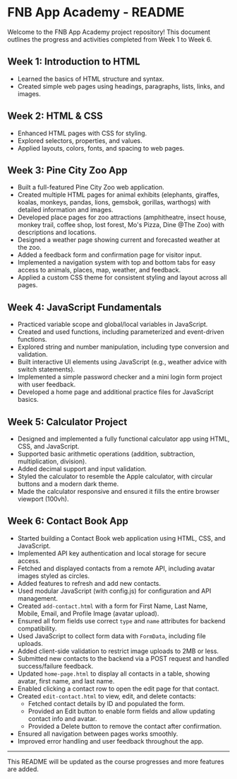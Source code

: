 # FNB App Academy - README

Welcome to the FNB App Academy project repository! This document outlines the progress and activities completed from Week 1 to Week 6.

## Week 1: Introduction to HTML
- Learned the basics of HTML structure and syntax.
- Created simple web pages using headings, paragraphs, lists, links, and images.

## Week 2: HTML & CSS
- Enhanced HTML pages with CSS for styling.
- Explored selectors, properties, and values.
- Applied layouts, colors, fonts, and spacing to web pages.


## Week 3: Pine City Zoo App
- Built a full-featured Pine City Zoo web application.
- Created multiple HTML pages for animal exhibits (elephants, giraffes, koalas, monkeys, pandas, lions, gemsbok, gorillas, warthogs) with detailed information and images.
- Developed place pages for zoo attractions (amphitheatre, insect house, monkey trail, coffee shop, lost forest, Mo's Pizza, Dine @The Zoo) with descriptions and locations.
- Designed a weather page showing current and forecasted weather at the zoo.
- Added a feedback form and confirmation page for visitor input.
- Implemented a navigation system with top and bottom tabs for easy access to animals, places, map, weather, and feedback.
- Applied a custom CSS theme for consistent styling and layout across all pages.

## Week 4: JavaScript Fundamentals
- Practiced variable scope and global/local variables in JavaScript.
- Created and used functions, including parameterized and event-driven functions.
- Explored string and number manipulation, including type conversion and validation.
- Built interactive UI elements using JavaScript (e.g., weather advice with switch statements).
- Implemented a simple password checker and a mini login form project with user feedback.
- Developed a home page and additional practice files for JavaScript basics.

## Week 5: Calculator Project
- Designed and implemented a fully functional calculator app using HTML, CSS, and JavaScript.
- Supported basic arithmetic operations (addition, subtraction, multiplication, division).
- Added decimal support and input validation.
- Styled the calculator to resemble the Apple calculator, with circular buttons and a modern dark theme.
- Made the calculator responsive and ensured it fills the entire browser viewport (100vh).

## Week 6: Contact Book App
- Started building a Contact Book web application using HTML, CSS, and JavaScript.
- Implemented API key authentication and local storage for secure access.
- Fetched and displayed contacts from a remote API, including avatar images styled as circles.
- Added features to refresh and add new contacts.
- Used modular JavaScript (with config.js) for configuration and API management.
- Created `add-contact.html` with a form for First Name, Last Name, Mobile, Email, and Profile Image (avatar upload).
- Ensured all form fields use correct `type` and `name` attributes for backend compatibility.
- Used JavaScript to collect form data with `FormData`, including file uploads.
- Added client-side validation to restrict image uploads to 2MB or less.
- Submitted new contacts to the backend via a POST request and handled success/failure feedback.
- Updated `home-page.html` to display all contacts in a table, showing avatar, first name, and last name.
- Enabled clicking a contact row to open the edit page for that contact.
- Created `edit-contact.html` to view, edit, and delete contacts:
  - Fetched contact details by ID and populated the form.
  - Provided an Edit button to enable form fields and allow updating contact info and avatar.
  - Provided a Delete button to remove the contact after confirmation.
- Ensured all navigation between pages works smoothly.
- Improved error handling and user feedback throughout the app.

---

This README will be updated as the course progresses and more features are added.